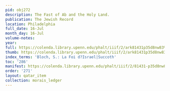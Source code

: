 ```yaml
---
pid: obj272
description: The Fast of Ab and the Holy Land.
publication: The Jewish Record
location: Philadelphia
full_date: 16-Jul
month_day: 16-Jul
volume-notes:
year:
full: https://colenda.library.upenn.edu/phalt/iiif/2/ark81431p35d8nw83%2FSHA256E-s7210602--675708677f101b4b447c4044e4afd6208f4b40856389c5ec1d97baef5bfeeaa4.jpeg/full/3500,/0/default.jpg
thumb: https://colenda.library.upenn.edu/phalt/iiif/2/ark81431p35d8nw83%2FSHA256E-s7210602--675708677f101b4b447c4044e4afd6208f4b40856389c5ec1d97baef5bfeeaa4.jpeg/full/!200,200/0/default.jpg
index_terms: 'Bloch, S.: La Foi d?Israel|Succoth'
toc: '286'
manifest: https://colenda.library.upenn.edu/phalt/iiif/2/81431-p35d8nw83/manifest
order: '271'
layout: qatar_item
collection: morais_ledger
---
```

